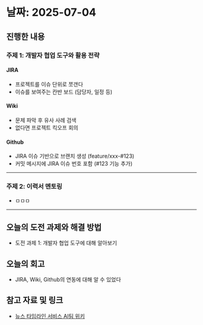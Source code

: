 # 날짜: 2025-07-04

## 진행한 내용
### 주제 1: 개발자 협업 도구와 활용 전략
#### JIRA
- 프로젝트를 이슈 단위로 쪼갠다
- 이슈를 보여주는 칸반 보드 (담당자, 일정 등)

#### Wiki
- 문제 파악 후 유사 사례 검색
- 없다면 프로젝트 킥오프 회의

#### Github
- JIRA 이슈 기반으로 브랜치 생성 (feature/xxx-#123)
- 커밋 메시지에 JIRA 이슈 번호 포함 (#123 기능 추가)

---

### 주제 2: 이력서 멘토링
- ㅁㅁㅁ

---

## 오늘의 도전 과제와 해결 방법
- 도전 과제 1: 개발자 협업 도구에 대해 알아보기

## 오늘의 회고
- JIRA, Wiki, Github의 연동에 대해 알 수 있었다

## 참고 자료 및 링크
- [뉴스 타임라인 서비스 AI팀 위키](https://github.com/100-hours-a-week/18-team-timeline-wiki/wiki/AI-Wiki)
